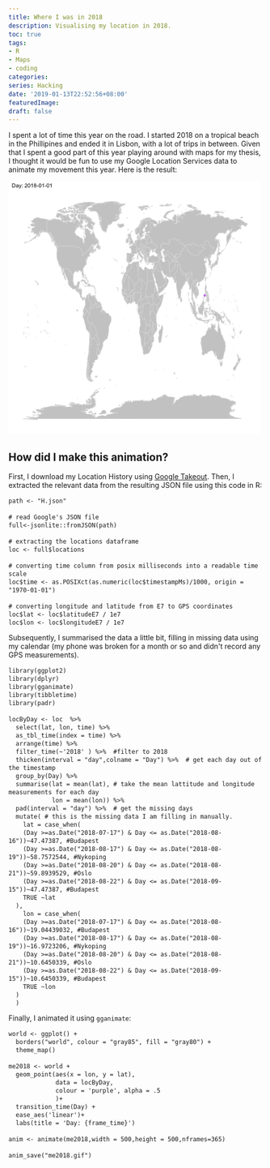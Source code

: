 ```yaml
---
title: Where I was in 2018
description: Visualising my location in 2018.
toc: true
tags:
- R
- Maps
- coding
categories:
series: Hacking
date: '2019-01-13T22:52:56+08:00'
featuredImage:
draft: false
---
```


I spent a lot of time this year on the road. I started 2018 on a tropical beach in the Phillipines and ended it in Lisbon, with a lot of trips in between. Given that I spent a good part of this year playing around with maps for my thesis, I thought it would be fun to use my Google Location Services data to animate my movement this year. Here is the result:

![image](/images/2me2018.gif)


How did I make this animation?
------------------------------

First, I download my Location History using [Google Takeout](https://takeout.google.com/settings/takeout). Then, I extracted the relevant data from the resulting JSON file using this code in R:

```
path <- "H.json"

# read Google's JSON file
full<-jsonlite::fromJSON(path)

# extracting the locations dataframe
loc <- full$locations

# converting time column from posix milliseconds into a readable time scale
loc$time <- as.POSIXct(as.numeric(loc$timestampMs)/1000, origin = "1970-01-01")

# converting longitude and latitude from E7 to GPS coordinates
loc$lat <- loc$latitudeE7 / 1e7
loc$lon <- loc$longitudeE7 / 1e7

```

Subsequently, I summarised the data a little bit, filling in missing data using my calendar (my phone was broken for a month or so and didn't record any GPS measurements).

```
library(ggplot2)
library(dplyr)
library(gganimate)
library(tibbletime)
library(padr)

locByDay <- loc  %>%
  select(lat, lon, time) %>%
  as_tbl_time(index = time) %>%
  arrange(time) %>%
  filter_time(~'2018' ) %>%  #filter to 2018
  thicken(interval = "day",colname = "Day") %>%  # get each day out of the timestamp
  group_by(Day) %>%
  summarise(lat = mean(lat), # take the mean lattitude and longitude measurements for each day
            lon = mean(lon)) %>%
  pad(interval = "day") %>%  # get the missing days
  mutate( # this is the missing data I am filling in manually.
    lat = case_when(
    (Day >=as.Date("2018-07-17") & Day <= as.Date("2018-08-16"))~47.47387, #Budapest
    (Day >=as.Date("2018-08-17") & Day <= as.Date("2018-08-19"))~58.7572544, #Nykoping
    (Day >=as.Date("2018-08-20") & Day <= as.Date("2018-08-21"))~59.8939529, #Oslo
    (Day >=as.Date("2018-08-22") & Day <= as.Date("2018-09-15"))~47.47387, #Budapest
    TRUE ~lat
  ),
    lon = case_when(
    (Day >=as.Date("2018-07-17") & Day <= as.Date("2018-08-16"))~19.04439032, #Budapest
    (Day >=as.Date("2018-08-17") & Day <= as.Date("2018-08-19"))~16.9723206, #Nykoping
    (Day >=as.Date("2018-08-20") & Day <= as.Date("2018-08-21"))~10.6450339, #Oslo
    (Day >=as.Date("2018-08-22") & Day <= as.Date("2018-09-15"))~10.6450339, #Budapest
    TRUE ~lon
  )
  )

```

Finally, I animated it using `gganimate`:

```
world <- ggplot() +
  borders("world", colour = "gray85", fill = "gray80") +
  theme_map()

me2018 <- world +
  geom_point(aes(x = lon, y = lat),
             data = locByDay,
             colour = 'purple', alpha = .5
             )+
  transition_time(Day) +
  ease_aes('linear')+
  labs(title = 'Day: {frame_time}')

anim <- animate(me2018,width = 500,height = 500,nframes=365)

anim_save("me2018.gif")

```
